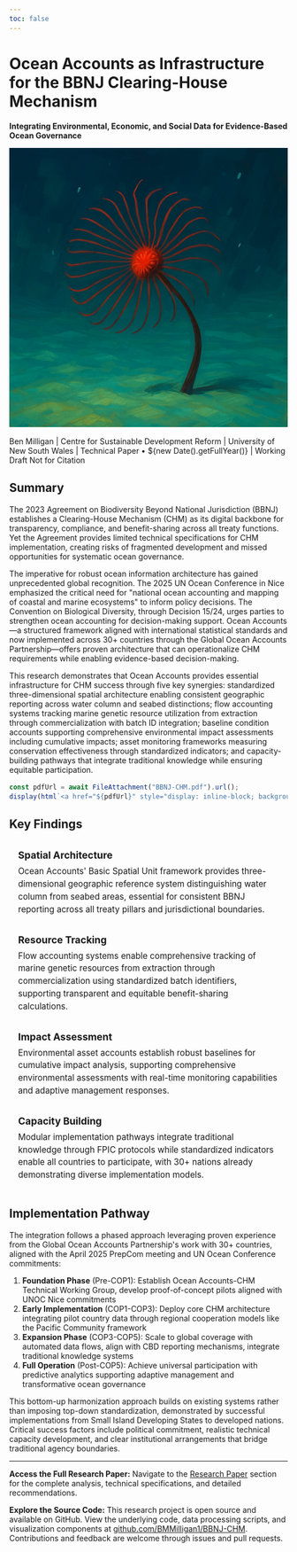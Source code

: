 ```yaml
---
toc: false
---
```

# Ocean Accounts as Infrastructure for the BBNJ Clearing-House Mechanism

**Integrating Environmental, Economic, and Social Data for Evidence-Based Ocean Governance**

![Deep Sea Fan](data/Deep-Sea-Fan.png)

Ben Milligan | Centre for Sustainable Development Reform | University of New South Wales | Technical Paper • ${new Date().getFullYear()} | Working Draft Not for Citation


## Summary

The 2023 Agreement on Biodiversity Beyond National Jurisdiction (BBNJ) establishes a Clearing-House Mechanism (CHM) as its digital backbone for transparency, compliance, and benefit-sharing across all treaty functions. Yet the Agreement provides limited technical specifications for CHM implementation, creating risks of fragmented development and missed opportunities for systematic ocean governance.

The imperative for robust ocean information architecture has gained unprecedented global recognition. The 2025 UN Ocean Conference in Nice emphasized the critical need for "national ocean accounting and mapping of coastal and marine ecosystems" to inform policy decisions. The Convention on Biological Diversity, through Decision 15/24, urges parties to strengthen ocean accounting for decision-making support. Ocean Accounts—a structured framework aligned with international statistical standards and now implemented across 30+ countries through the Global Ocean Accounts Partnership—offers proven architecture that can operationalize CHM requirements while enabling evidence-based decision-making.

This research demonstrates that Ocean Accounts provides essential infrastructure for CHM success through five key synergies: standardized three-dimensional spatial architecture enabling consistent geographic reporting across water column and seabed distinctions; flow accounting systems tracking marine genetic resource utilization from extraction through commercialization with batch ID integration; baseline condition accounts supporting comprehensive environmental impact assessments including cumulative impacts; asset monitoring frameworks measuring conservation effectiveness through standardized indicators; and capacity-building pathways that integrate traditional knowledge while ensuring equitable participation.

```js
const pdfUrl = await FileAttachment("BBNJ-CHM.pdf").url();
display(html`<a href="${pdfUrl}" style="display: inline-block; background: var(--theme-foreground-focus); color: var(--theme-background) !important; padding: 0.5rem 1rem; text-decoration: none !important; font-weight: 500; border-radius: 4px; margin: 1rem 0;">Download Full Research Paper (PDF)</a>`);
```

## Key Findings

<div class="grid grid-cols-2">
  <div class="card">
    <h3>Spatial Architecture</h3>
    <p>Ocean Accounts' Basic Spatial Unit framework provides three-dimensional geographic reference system distinguishing water column from seabed areas, essential for consistent BBNJ reporting across all treaty pillars and jurisdictional boundaries.</p>
  </div>
  <div class="card">
    <h3>Resource Tracking</h3>
    <p>Flow accounting systems enable comprehensive tracking of marine genetic resources from extraction through commercialization using standardized batch identifiers, supporting transparent and equitable benefit-sharing calculations.</p>
  </div>
  <div class="card">
    <h3>Impact Assessment</h3>
    <p>Environmental asset accounts establish robust baselines for cumulative impact analysis, supporting comprehensive environmental assessments with real-time monitoring capabilities and adaptive management responses.</p>
  </div>
  <div class="card">
    <h3>Capacity Building</h3>
    <p>Modular implementation pathways integrate traditional knowledge through FPIC protocols while standardized indicators enable all countries to participate, with 30+ nations already demonstrating diverse implementation models.</p>
  </div>
</div>

## Implementation Pathway

The integration follows a phased approach leveraging proven experience from the Global Ocean Accounts Partnership's work with 30+ countries, aligned with the April 2025 PrepCom meeting and UN Ocean Conference commitments:

1. **Foundation Phase** (Pre-COP1): Establish Ocean Accounts-CHM Technical Working Group, develop proof-of-concept pilots aligned with UNOC Nice commitments
2. **Early Implementation** (COP1-COP3): Deploy core CHM architecture integrating pilot country data through regional cooperation models like the Pacific Community framework  
3. **Expansion Phase** (COP3-COP5): Scale to global coverage with automated data flows, align with CBD reporting mechanisms, integrate traditional knowledge systems
4. **Full Operation** (Post-COP5): Achieve universal participation with predictive analytics supporting adaptive management and transformative ocean governance

This bottom-up harmonization approach builds on existing systems rather than imposing top-down standardization, demonstrated by successful implementations from Small Island Developing States to developed nations. Critical success factors include political commitment, realistic technical capacity development, and clear institutional arrangements that bridge traditional agency boundaries.

---

**Access the Full Research Paper:** Navigate to the [Research Paper](/BBNJ-CHM) section for the complete analysis, technical specifications, and detailed recommendations.

**Explore the Source Code:** This research project is open source and available on GitHub. View the underlying code, data processing scripts, and visualization components at [github.com/BMMilligan1/BBNJ-CHM](https://github.com/BMMilligan1/BBNJ-CHM). Contributions and feedback are welcome through issues and pull requests.

<style>
.card {
  background: var(--theme-background-alt);
  border: 1px solid var(--theme-foreground-faint);
  padding: 1rem;
  border-radius: 4px;
}

.card h3 {
  margin-top: 0;
  margin-bottom: 0.5rem;
  font-size: 1.1rem;
  color: var(--theme-foreground-focus);
}

.card p {
  margin: 0;
  font-size: 0.95rem;
  line-height: 1.5;
}

a[href$=".pdf"] {
  display: inline-block;
  background: var(--theme-foreground-focus);
  color: var(--theme-background) !important;
  padding: 0.5rem 1rem;
  text-decoration: none !important;
  font-weight: 500;
  border-radius: 4px;
  margin: 1rem 0;
}

a[href$=".pdf"]:hover {
  background: var(--theme-foreground);
  text-decoration: none !important;
}

@media (max-width: 640px) {
  .grid-cols-2 {
    grid-template-columns: 1fr;
  }
}
</style>